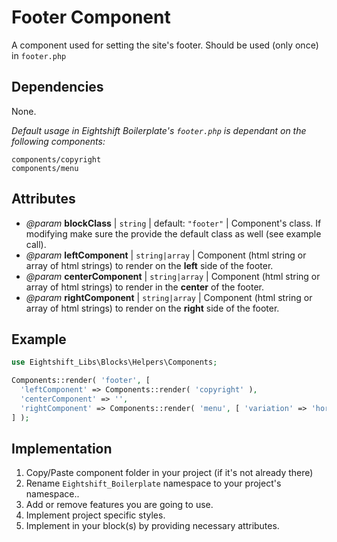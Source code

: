 # Footer Component

A component used for setting the site's footer. Should be used (only once) in `footer.php`

## Dependencies

None.

_Default usage in Eightshift Boilerplate's `footer.php` is dependant on the following components:_
```
components/copyright
components/menu
```

## Attributes

* _@param_ **blockClass** | `string` | default: `"footer"` | Component's class. If modifying make sure the provide the default class as well (see example call).
* _@param_ **leftComponent** | `string|array` | Component (html string or array of html strings) to render on the **left** side of the footer.
* _@param_ **centerComponent** | `string|array` | Component (html string or array of html strings) to render in the **center** of the footer.
* _@param_ **rightComponent** | `string|array` | Component (html string or array of html strings) to render on the **right** side of the footer.

## Example

```php
use Eightshift_Libs\Blocks\Helpers\Components;

Components::render( 'footer', [
  'leftComponent' => Components::render( 'copyright' ),
  'centerComponent' => '',
  'rightComponent' => Components::render( 'menu', [ 'variation' => 'horizontal' ] ),
] );
```

## Implementation

1. Copy/Paste component folder in your project (if it's not already there)
2. Rename `Eightshift_Boilerplate` namespace to your project's namespace..
3. Add or remove features you are going to use.
4. Implement project specific styles.
5. Implement in your block(s) by providing necessary attributes.